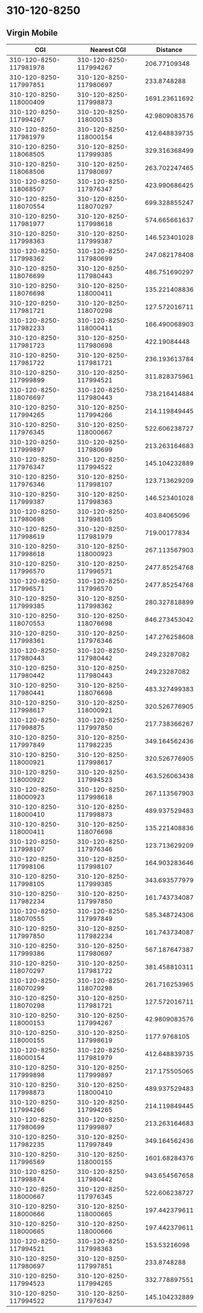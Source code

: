 # 310-120-8250
## Virgin Mobile


| CGI | Nearest CGI | Distance |
|-----|-------------|----------|
| 310-120-8250-117981978 | 310-120-8250-117994267 | 206.77109348 |
| 310-120-8250-117997851 | 310-120-8250-117980697 | 233.8748288 |
| 310-120-8250-118000409 | 310-120-8250-117998873 | 1691.23611692 |
| 310-120-8250-117994267 | 310-120-8250-118000153 | 42.9809083576 |
| 310-120-8250-117981979 | 310-120-8250-118000154 | 412.648839735 |
| 310-120-8250-118068505 | 310-120-8250-117999385 | 329.316368499 |
| 310-120-8250-118068506 | 310-120-8250-117980697 | 263.702247465 |
| 310-120-8250-118068507 | 310-120-8250-117976347 | 423.990686425 |
| 310-120-8250-118070554 | 310-120-8250-118070297 | 699.328855247 |
| 310-120-8250-117981977 | 310-120-8250-117998618 | 574.665661637 |
| 310-120-8250-117998363 | 310-120-8250-117999387 | 146.523401028 |
| 310-120-8250-117998362 | 310-120-8250-117980699 | 247.082178408 |
| 310-120-8250-118076699 | 310-120-8250-117980443 | 486.751690297 |
| 310-120-8250-118076698 | 310-120-8250-118000411 | 135.221408836 |
| 310-120-8250-117981721 | 310-120-8250-118070298 | 127.572016711 |
| 310-120-8250-117982233 | 310-120-8250-118000411 | 166.490068903 |
| 310-120-8250-117981723 | 310-120-8250-117980698 | 422.19084448 |
| 310-120-8250-117981722 | 310-120-8250-117981721 | 236.193613784 |
| 310-120-8250-117999899 | 310-120-8250-117994521 | 311.828375961 |
| 310-120-8250-118076697 | 310-120-8250-117980443 | 738.216414884 |
| 310-120-8250-117994265 | 310-120-8250-117994266 | 214.119849445 |
| 310-120-8250-117976345 | 310-120-8250-118000667 | 522.606238727 |
| 310-120-8250-117999897 | 310-120-8250-117980699 | 213.263164683 |
| 310-120-8250-117976347 | 310-120-8250-117994522 | 145.104232889 |
| 310-120-8250-117976346 | 310-120-8250-117998107 | 123.713629209 |
| 310-120-8250-117999387 | 310-120-8250-117998363 | 146.523401028 |
| 310-120-8250-117980698 | 310-120-8250-117998105 | 403.84065096 |
| 310-120-8250-117998619 | 310-120-8250-117981979 | 719.00177834 |
| 310-120-8250-117998618 | 310-120-8250-118000923 | 267.113567903 |
| 310-120-8250-117996570 | 310-120-8250-117996571 | 2477.85254768 |
| 310-120-8250-117996571 | 310-120-8250-117996570 | 2477.85254768 |
| 310-120-8250-117999385 | 310-120-8250-117998362 | 280.327818899 |
| 310-120-8250-118070553 | 310-120-8250-118076698 | 846.273453042 |
| 310-120-8250-117998361 | 310-120-8250-117976346 | 147.276258608 |
| 310-120-8250-117980443 | 310-120-8250-117980442 | 249.23287082 |
| 310-120-8250-117980442 | 310-120-8250-117980443 | 249.23287082 |
| 310-120-8250-117980441 | 310-120-8250-118076698 | 483.327499383 |
| 310-120-8250-117998617 | 310-120-8250-118000921 | 320.526776905 |
| 310-120-8250-117998875 | 310-120-8250-117997850 | 217.738366267 |
| 310-120-8250-117997849 | 310-120-8250-117982235 | 349.164562436 |
| 310-120-8250-118000921 | 310-120-8250-117998617 | 320.526776905 |
| 310-120-8250-118000922 | 310-120-8250-117994523 | 463.526063438 |
| 310-120-8250-118000923 | 310-120-8250-117998618 | 267.113567903 |
| 310-120-8250-118000410 | 310-120-8250-117998873 | 489.937529483 |
| 310-120-8250-118000411 | 310-120-8250-118076698 | 135.221408836 |
| 310-120-8250-117998107 | 310-120-8250-117976346 | 123.713629209 |
| 310-120-8250-117998106 | 310-120-8250-117998107 | 164.903283646 |
| 310-120-8250-117998105 | 310-120-8250-117999385 | 343.693577979 |
| 310-120-8250-117982234 | 310-120-8250-117997850 | 161.743734087 |
| 310-120-8250-118070555 | 310-120-8250-117997849 | 585.348724306 |
| 310-120-8250-117997850 | 310-120-8250-117982234 | 161.743734087 |
| 310-120-8250-117999386 | 310-120-8250-117980697 | 567.187647387 |
| 310-120-8250-118070297 | 310-120-8250-117981722 | 381.458810311 |
| 310-120-8250-118070299 | 310-120-8250-118070298 | 261.716253965 |
| 310-120-8250-118070298 | 310-120-8250-117981721 | 127.572016711 |
| 310-120-8250-118000153 | 310-120-8250-117994267 | 42.9809083576 |
| 310-120-8250-118000155 | 310-120-8250-117998619 | 1177.9768105 |
| 310-120-8250-118000154 | 310-120-8250-117981979 | 412.648839735 |
| 310-120-8250-117999898 | 310-120-8250-117999897 | 217.175505065 |
| 310-120-8250-117998873 | 310-120-8250-118000410 | 489.937529483 |
| 310-120-8250-117994266 | 310-120-8250-117994265 | 214.119849445 |
| 310-120-8250-117980699 | 310-120-8250-117999897 | 213.263164683 |
| 310-120-8250-117982235 | 310-120-8250-117997849 | 349.164562436 |
| 310-120-8250-117996569 | 310-120-8250-118000155 | 1601.68284376 |
| 310-120-8250-117998874 | 310-120-8250-117980442 | 943.654567658 |
| 310-120-8250-118000667 | 310-120-8250-117976345 | 522.606238727 |
| 310-120-8250-118000666 | 310-120-8250-118000665 | 197.442379611 |
| 310-120-8250-118000665 | 310-120-8250-118000666 | 197.442379611 |
| 310-120-8250-117994521 | 310-120-8250-117998363 | 153.53216098 |
| 310-120-8250-117980697 | 310-120-8250-117997851 | 233.8748288 |
| 310-120-8250-117994523 | 310-120-8250-117994265 | 332.778897551 |
| 310-120-8250-117994522 | 310-120-8250-117976347 | 145.104232889 |
